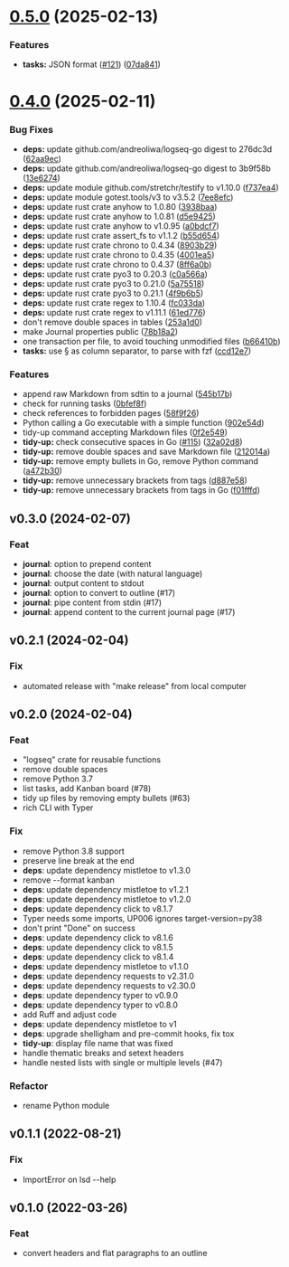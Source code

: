 # [0.5.0](https://github.com/andreoliwa/logseq-doctor/compare/v0.4.0...v0.5.0) (2025-02-13)

### Features

- **tasks:** JSON format ([#121](https://github.com/andreoliwa/logseq-doctor/issues/121)) ([07da841](https://github.com/andreoliwa/logseq-doctor/commit/07da841b4f64e5a72f9edb6f578f91dd47e53ed4))

# [0.4.0](https://github.com/andreoliwa/logseq-doctor/compare/v0.3.0...v0.4.0) (2025-02-11)

### Bug Fixes

- **deps:** update github.com/andreoliwa/logseq-go digest to 276dc3d ([62aa9ec](https://github.com/andreoliwa/logseq-doctor/commit/62aa9ec0ab9adfd92d5b99cc5223f88cd387b6e6))
- **deps:** update github.com/andreoliwa/logseq-go digest to 3b9f58b ([13e6274](https://github.com/andreoliwa/logseq-doctor/commit/13e6274ea8861e0c1267e90d91a09037f738ecac))
- **deps:** update module github.com/stretchr/testify to v1.10.0 ([f737ea4](https://github.com/andreoliwa/logseq-doctor/commit/f737ea4de9d4aa70d219cbf3da8389ed992568da))
- **deps:** update module gotest.tools/v3 to v3.5.2 ([7ee8efc](https://github.com/andreoliwa/logseq-doctor/commit/7ee8efc30b64081a54872a361129b968b513c874))
- **deps:** update rust crate anyhow to 1.0.80 ([3938baa](https://github.com/andreoliwa/logseq-doctor/commit/3938baa83d3968c4784aa2787a4dd6da36b90669))
- **deps:** update rust crate anyhow to 1.0.81 ([d5e9425](https://github.com/andreoliwa/logseq-doctor/commit/d5e9425467c225ac82e9107de63817bfbabd9f4e))
- **deps:** update rust crate anyhow to v1.0.95 ([a0bdcf7](https://github.com/andreoliwa/logseq-doctor/commit/a0bdcf705708f31edba418144c404e9a8acf23be))
- **deps:** update rust crate assert_fs to v1.1.2 ([b55d654](https://github.com/andreoliwa/logseq-doctor/commit/b55d65439b39b27afd1b67fa9b2c254d6905cab6))
- **deps:** update rust crate chrono to 0.4.34 ([8903b29](https://github.com/andreoliwa/logseq-doctor/commit/8903b294c690ecb1a21da999dad5f16f6089e3ef))
- **deps:** update rust crate chrono to 0.4.35 ([4001ea5](https://github.com/andreoliwa/logseq-doctor/commit/4001ea5e722d04300f94cc343d1d4c9a9d99d6a5))
- **deps:** update rust crate chrono to 0.4.37 ([8ff6a0b](https://github.com/andreoliwa/logseq-doctor/commit/8ff6a0b647efed6bbe0efc2362109f381dc28eae))
- **deps:** update rust crate pyo3 to 0.20.3 ([c0a566a](https://github.com/andreoliwa/logseq-doctor/commit/c0a566af231f249ed833efc7a8f1295f11f98b3e))
- **deps:** update rust crate pyo3 to 0.21.0 ([5a75518](https://github.com/andreoliwa/logseq-doctor/commit/5a755180b2a9d845a6ee11e1991aa9f43f86fc47))
- **deps:** update rust crate pyo3 to 0.21.1 ([4f9b6b5](https://github.com/andreoliwa/logseq-doctor/commit/4f9b6b5dcf7e4fa07464485705ef26e290a85ec2))
- **deps:** update rust crate regex to 1.10.4 ([fc033da](https://github.com/andreoliwa/logseq-doctor/commit/fc033da8061b6efdc29c8e2cb7c60c08fcc1c567))
- **deps:** update rust crate regex to v1.11.1 ([61ed776](https://github.com/andreoliwa/logseq-doctor/commit/61ed7764359adf711ab73abda595398efa649374))
- don't remove double spaces in tables ([253a1d0](https://github.com/andreoliwa/logseq-doctor/commit/253a1d07b72671227804245f366c08d2f366ec4e))
- make Journal properties public ([78b18a2](https://github.com/andreoliwa/logseq-doctor/commit/78b18a23a8835c8ae1eb00ce2f03acaba6bf4948))
- one transaction per file, to avoid touching unmodified files ([b66410b](https://github.com/andreoliwa/logseq-doctor/commit/b66410b3cbca0549cfbe72541e6bfdabbf2e48e4))
- **tasks:** use § as column separator, to parse with fzf ([ccd12e7](https://github.com/andreoliwa/logseq-doctor/commit/ccd12e74a3dd70edabdba5645a10fc5889362003))

### Features

- append raw Markdown from sdtin to a journal ([545b17b](https://github.com/andreoliwa/logseq-doctor/commit/545b17be5217e2d74a974ba4f7160215a16f440a))
- check for running tasks ([0bfef8f](https://github.com/andreoliwa/logseq-doctor/commit/0bfef8f3b0a56c5fc61929ebe39d19c56986e85c))
- check references to forbidden pages ([58f9f26](https://github.com/andreoliwa/logseq-doctor/commit/58f9f26d2a885ae26040d2f6d0617e5c4a215792))
- Python calling a Go executable with a simple function ([902e54d](https://github.com/andreoliwa/logseq-doctor/commit/902e54df5cf3e39043a58d6f90d2508df1afeb78))
- tidy-up command accepting Markdown files ([0f2e549](https://github.com/andreoliwa/logseq-doctor/commit/0f2e54919fb732010c64a9d30005fc5ee7c50ebd))
- **tidy-up:** check consecutive spaces in Go ([#115](https://github.com/andreoliwa/logseq-doctor/issues/115)) ([32a02d8](https://github.com/andreoliwa/logseq-doctor/commit/32a02d889e7a6945f24cdebba77b8993e33fa1c0))
- **tidy-up:** remove double spaces and save Markdown file ([212014a](https://github.com/andreoliwa/logseq-doctor/commit/212014af48f0585ca0e31aea0b75966efccdc432))
- **tidy-up:** remove empty bullets in Go, remove Python command ([a472b30](https://github.com/andreoliwa/logseq-doctor/commit/a472b30ab0fdeaa744866af69ab7dca14e340a2e))
- **tidy-up:** remove unnecessary brackets from tags ([d887e58](https://github.com/andreoliwa/logseq-doctor/commit/d887e58421132f941686966c3f9ac057f4232e14))
- **tidy-up:** remove unnecessary brackets from tags in Go ([f01fffd](https://github.com/andreoliwa/logseq-doctor/commit/f01fffd6ee75148a78d8b7c709537c3a841e9b5d))

## v0.3.0 (2024-02-07)

### Feat

- **journal**: option to prepend content
- **journal**: choose the date (with natural language)
- **journal**: output content to stdout
- **journal**: option to convert to outline (#17)
- **journal**: pipe content from stdin (#17)
- **journal**: append content to the current journal page (#17)

## v0.2.1 (2024-02-04)

### Fix

- automated release with "make release" from local computer

## v0.2.0 (2024-02-04)

### Feat

- "logseq" crate for reusable functions
- remove double spaces
- remove Python 3.7
- list tasks, add Kanban board (#78)
- tidy up files by removing empty bullets (#63)
- rich CLI with Typer

### Fix

- remove Python 3.8 support
- preserve line break at the end
- **deps**: update dependency mistletoe to v1.3.0
- remove --format kanban
- **deps**: update dependency mistletoe to v1.2.1
- **deps**: update dependency mistletoe to v1.2.0
- **deps**: update dependency click to v8.1.7
- Typer needs some imports, UP006 ignores target-version=py38
- don't print "Done" on success
- **deps**: update dependency click to v8.1.6
- **deps**: update dependency click to v8.1.5
- **deps**: update dependency click to v8.1.4
- **deps**: update dependency mistletoe to v1.1.0
- **deps**: update dependency requests to v2.31.0
- **deps**: update dependency requests to v2.30.0
- **deps**: update dependency typer to v0.9.0
- **deps**: update dependency typer to v0.8.0
- add Ruff and adjust code
- **deps**: update dependency mistletoe to v1
- **deps**: upgrade shelligham and pre-commit hooks, fix tox
- **tidy-up**: display file name that was fixed
- handle thematic breaks and setext headers
- handle nested lists with single or multiple levels (#47)

### Refactor

- rename Python module

## v0.1.1 (2022-08-21)

### Fix

- ImportError on lsd --help

## v0.1.0 (2022-03-26)

### Feat

- convert headers and flat paragraphs to an outline
